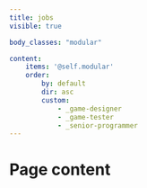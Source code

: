 ```yaml
---
title: jobs
visible: true

body_classes: "modular"

content:
    items: '@self.modular'
    order:
        by: default
        dir: asc
        custom:
            - _game-designer
            - _game-tester
            - _senior-programmer
---
```


# Page content
